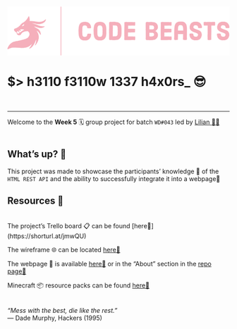 ![](./public/codebeasts.png)

# $>  h3110 f3110w 1337 h4x0rs_ 😎
</br>

---

Welcome to the **Week 5** 🗓️ group project for batch `WD#043` led by [Lilian 🧙🏼](https://github.com/forgerlil/)
</br>
</br>
## What’s up? 🤔

This project was made to showcase the participants’ knowledge 🧠 of the `HTML REST API` and the ability to successfully integrate it into a webpage📄
</br>
## Resources 💎
</br>
The project’s Trello board 📋 can be found [here🔗](https://shorturl.at/jmwQU)</br>

The wireframe 🌐 can be located [here🔗](https://shorturl.at/dnpzV)</br>

The webpage 📄 is available [here🔗](https://youtu.be/45vnHPbFv_U?t=10) or in the “About” section in the [repo page🔗](https://github.com/Mochibunn/hackerNews)</br>

Minecraft 📦 resource packs can be found [here🔗](https://modrinth.com/resourcepacks)</br>
</br>
</br>
*“Mess with the best, die like the rest.”*</br>
― Dade Murphy, Hackers (1995)
